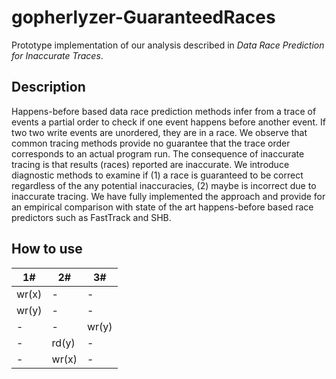 # gopherlyzer-GuaranteedRaces

Prototype implementation of our analysis described in *Data Race Prediction for Inaccurate Traces*.

## Description

  Happens-before based data race prediction methods infer from a trace of events a partial order
  to check if one event happens before another event.
  If two two write events are unordered, they are in a race.
  We observe that common tracing methods provide no guarantee that the
  trace order corresponds to an actual program run.
  The consequence  of inaccurate tracing is that results (races) reported are inaccurate.
  We introduce diagnostic methods to examine
  if (1) a race is guaranteed to be correct regardless of the
  any potential inaccuracies, (2) maybe is incorrect due to inaccurate tracing.
  We have fully implemented the approach and provide for an empirical comparison
  with state of the art happens-before based race predictors such as FastTrack and SHB.

  ## How to use

 1#    | 2#    | 3#
 ------|-------|------
 wr(x) |   -   |  -
 wr(y) |   -   |  -
    -  |   -   | wr(y)
    -  | rd(y) |  -
    -  | wr(x) |  -